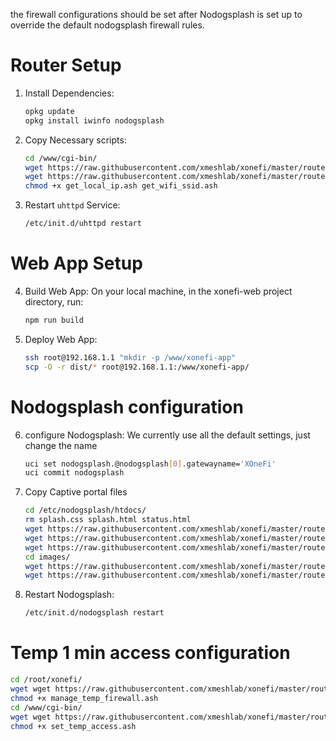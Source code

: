 the firewall configurations should be set after Nodogsplash is set up to override the default nodogsplash firewall rules.

# Router Setup

1. Install Dependencies:
   ```sh
   opkg update
   opkg install iwinfo nodogsplash
   ```
1. Copy Necessary scripts:
   ```sh
   cd /www/cgi-bin/
   wget https://raw.githubusercontent.com/xmeshlab/xonefi/master/router/get_local_ip.ash
   wget https://raw.githubusercontent.com/xmeshlab/xonefi/master/router/get_wifi_ssid.ash
   chmod +x get_local_ip.ash get_wifi_ssid.ash
   ```
1. Restart `uhttpd` Service:
   ```sh
   /etc/init.d/uhttpd restart
   ```

# Web App Setup

4. Build Web App:
   On your local machine, in the xonefi-web project directory, run:
   ```sh
   npm run build
   ```
1. Deploy Web App:
   ```sh
   ssh root@192.168.1.1 "mkdir -p /www/xonefi-app"
   scp -O -r dist/* root@192.168.1.1:/www/xonefi-app/
   ```

# Nodogsplash configuration

6. configure Nodogsplash:
   We currently use all the default settings, just change the name
   ```sh
   uci set nodogsplash.@nodogsplash[0].gatewayname='XOneFi'
   uci commit nodogsplash
   ```
1. Copy Captive portal files
   ```sh
   cd /etc/nodogsplash/htdocs/
   rm splash.css splash.html status.html
   wget https://raw.githubusercontent.com/xmeshlab/xonefi/master/router/splash.html
   wget https://raw.githubusercontent.com/xmeshlab/xonefi/master/router/splash.css
   wget https://raw.githubusercontent.com/xmeshlab/xonefi/master/router/status.html
   cd images/
   wget https://raw.githubusercontent.com/xmeshlab/xonefi/master/router/xmesh-favicon.jpg
   wget https://raw.githubusercontent.com/xmeshlab/xonefi/master/router/xonefi-logo.jpg
   ```
1. Restart Nodogsplash:
   ```sh
   /etc/init.d/nodogsplash restart
   ```

# Temp 1 min access configuration

```sh
cd /root/xonefi/
wget wget https://raw.githubusercontent.com/xmeshlab/xonefi/master/router/manage_temp_firewall.ash
chmod +x manage_temp_firewall.ash
cd /www/cgi-bin/
wget wget https://raw.githubusercontent.com/xmeshlab/xonefi/master/router/set_temp_access.ash
chmod +x set_temp_access.ash
```
